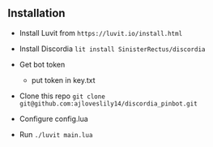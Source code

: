 ## Installation

* Install Luvit from `https://luvit.io/install.html`

* Install Discordia `lit install SinisterRectus/discordia`

* Get bot token

  * put token in key.txt
  
* Clone this repo `git clone git@github.com:ajloveslily14/discordia_pinbot.git`

* Configure config.lua

* Run `./luvit main.lua`
